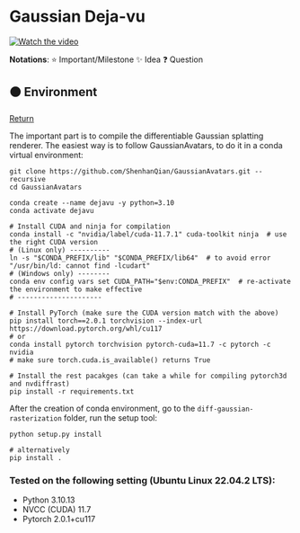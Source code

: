# Gaussian Deja-vu

[![Watch the video](https://img.youtube.com/vi/Tm7uPEYzfpo/0.jpg)](https://www.youtube.com/watch?v=Tm7uPEYzfpo)


**Notations**:
⭐ Important/Milestone 
✨ Idea
❓ Question












## 🟠 Environment

[Return](#)


The important part is to compile the differentiable Gaussian splatting renderer. The easiest way is to follow GaussianAvatars, to do it in a conda virtual environment:

```
git clone https://github.com/ShenhanQian/GaussianAvatars.git --recursive
cd GaussianAvatars

conda create --name dejavu -y python=3.10
conda activate dejavu

# Install CUDA and ninja for compilation
conda install -c "nvidia/label/cuda-11.7.1" cuda-toolkit ninja  # use the right CUDA version
# (Linux only) ----------
ln -s "$CONDA_PREFIX/lib" "$CONDA_PREFIX/lib64"  # to avoid error "/usr/bin/ld: cannot find -lcudart"
# (Windows only) --------
conda env config vars set CUDA_PATH="$env:CONDA_PREFIX"  # re-activate the environment to make effective
# ---------------------

# Install PyTorch (make sure the CUDA version match with the above)
pip install torch==2.0.1 torchvision --index-url https://download.pytorch.org/whl/cu117
# or
conda install pytorch torchvision pytorch-cuda=11.7 -c pytorch -c nvidia
# make sure torch.cuda.is_available() returns True

# Install the rest pacakges (can take a while for compiling pytorch3d and nvdiffrast)
pip install -r requirements.txt
```

After the creation of conda environment, go to the ```diff-gaussian-rasterization``` folder, run the setup tool:
```
python setup.py install

# alternatively
pip install .
```

### Tested on the following setting (Ubuntu Linux 22.04.2 LTS):
- Python 3.10.13
- NVCC (CUDA) 11.7
- Pytorch 2.0.1+cu117















